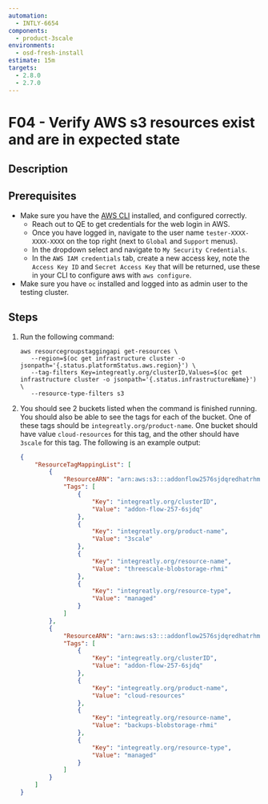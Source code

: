 ```yaml
---
automation:
  - INTLY-6654
components:
  - product-3scale
environments:
  - osd-fresh-install
estimate: 15m
targets:
  - 2.8.0
  - 2.7.0
---
```


# F04 - Verify AWS s3 resources exist and are in expected state

## Description

## Prerequisites

- Make sure you have the [AWS CLI](https://aws.amazon.com/cli/) installed, and configured correctly.
  - Reach out to QE to get credentials for the web login in AWS.
  - Once you have logged in, navigate to the user name `tester-XXXX-XXXX-XXXX` on the top right (next to `Global` and `Support` menus).
  - In the dropdown select and navigate to `My Security Credentials`.
  - In the `AWS IAM credentials` tab, create a new access key, note the `Access Key ID` and `Secret Access Key` that will be returned, use these in your CLI to configure aws with `aws configure`.
- Make sure you have `oc` installed and logged into as admin user to the testing cluster.

## Steps

1. Run the following command:
   ```
   aws resourcegroupstaggingapi get-resources \
      --region=$(oc get infrastructure cluster -o jsonpath='{.status.platformStatus.aws.region}') \
      --tag-filters Key=integreatly.org/clusterID,Values=$(oc get infrastructure cluster -o jsonpath='{.status.infrastructureName}') \
      --resource-type-filters s3
   ```
2. You should see 2 buckets listed when the command is finished running. You should also be able to see the tags for each of the bucket. One of these tags should be `integreatly.org/product-name`. One bucket should have value `cloud-resources` for this tag, and the other should have `3scale` for this tag. The following is an example output:
   ```json
   {
       "ResourceTagMappingList": [
           {
               "ResourceARN": "arn:aws:s3:::addonflow2576sjdqredhatrhmioperator-ptkh",
               "Tags": [
                   {
                       "Key": "integreatly.org/clusterID",
                       "Value": "addon-flow-257-6sjdq"
                   },
                   {
                       "Key": "integreatly.org/product-name",
                       "Value": "3scale"
                   },
                   {
                       "Key": "integreatly.org/resource-name",
                       "Value": "threescale-blobstorage-rhmi"
                   },
                   {
                       "Key": "integreatly.org/resource-type",
                       "Value": "managed"
                   }
               ]
           },
           {
               "ResourceARN": "arn:aws:s3:::addonflow2576sjdqredhatrhmioperator-hy2s",
               "Tags": [
                   {
                       "Key": "integreatly.org/clusterID",
                       "Value": "addon-flow-257-6sjdq"
                   },
                   {
                       "Key": "integreatly.org/product-name",
                       "Value": "cloud-resources"
                   },
                   {
                       "Key": "integreatly.org/resource-name",
                       "Value": "backups-blobstorage-rhmi"
                   },
                   {
                       "Key": "integreatly.org/resource-type",
                       "Value": "managed"
                   }
               ]
           }
       ]
   }

   ```
